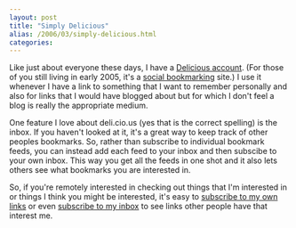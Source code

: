 ```yaml
---
layout: post
title: "Simply Delicious"
alias: /2006/03/simply-delicious.html
categories:
---
```

Like just about everyone these days, I have a [Delicious account](http://del.icio.us/haruki_zaemon). (For those of you still living in early 2005, it's a [social bookmarking](http://en.wikipedia.org/wiki/Social_bookmarking) site.) I use it whenever I have a link to something that I want to remember personally and also for links that I would have blogged about but for which I don't feel a blog is really the appropriate medium.

One feature I love about deli.cio.us (yes that is the correct spelling) is the inbox. If you haven't looked at it, it's a great way to keep track of other peoples bookmarks. So, rather than subscribe to individual bookmark feeds, you can instead add each feed to your inbox and then subscibe to your own inbox. This way you get all the feeds in one shot and it also lets others see what bookmarks you are interested in.

So, if you're remotely interested in checking out things that I'm interested in or things I think you might be interested, it's easy to [subscribe to my own links](http://del.icio.us/rss/haruki_zaemon) or even [subscribe to my inbox](http://del.icio.us/rss/inbox/haruki_zaemon) to see links other people have that interest me.
